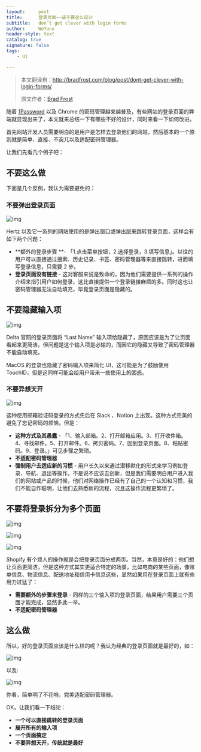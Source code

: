 ```yaml
---
layout:     post
title:      登录页面——请不要这么设计
subtitle:   don’t get clever with login forms
author:     WeYunx
header-style: text
catalog: true
signature: false
tags:
    - UI

---
```


> 本文翻译自：http://bradfrost.com/blog/post/dont-get-clever-with-login-forms/
>
> 原文作者：[Brad Frost](http://bradfrost.com/)



随着 [1Password](https://1password.com/) 以及 Chrome 的密码管理越来越普及，有些网站的登录页面的弊端就显现出来了，本文就来总结一下有哪些不好的设计，同时来看一下如何改进。

首先网站开发人员需要明白的是用户是怎样去登录他们的网站，然后基本的一个原则就是简单、直接、不突兀以及适配密码管理器。

让我们先看几个例子吧：

## 不要这么做

下面是几个反例，我认为需要避免的：

### 不要弹出登录页面

![img](http://bradfrost.com/wp-content/uploads/2019/02/Screenshot-2019-02-13-22.41.20-1-700x364.png)

Hertz 以及它一系列的网站使用的是弹出窗口或弹出层来跳转登录页面，这样会有如下两个问题：

- **额外的登录步骤 **- 「1.点击菜单按钮，2.选择登录，3.填写信息」。以往的用户可以直接通过搜索、历史记录、书签、密码管理器等来直接跳转，进而填写登录信息，只需要 2 步。
- **登录页面没有链接** - 这对客服来说是致命的，因为他们需要提供一系列的操作介绍来指引用户如何登录，这比直接提供一个登录链接麻烦的多。同时这也让密码管理器无法自动填充，毕竟登录页面是隐藏的。

## 不要隐藏输入项

![img](http://bradfrost.com/wp-content/uploads/2019/02/ooijScreenshot-2019-02-13-14.54.08-700x606.png)



Delta 官网的登录页面将  “Last Name”  输入项给隐藏了，原因应该是为了让页面看起来更简洁。但问题是这个输入项是必输的，而因它的隐藏又导致了密码管理器不能自动填充。

MacOS 的登录也隐藏了密码输入项来简化 UI，这可能是为了鼓励使用 TouchID，但是这同样可能会给用户带来一些使用上的困惑。

### 不要异想天开

![img](http://bradfrost.com/wp-content/uploads/2019/02/Screenshot-2019-02-14-09.00.01-700x444.png)

这种使用邮箱验证码登录的方式先后在 Slack 、Notion 上出现。这种方式完美的避免了忘记密码的烦恼，但是：

- **这种方式及其愚蠢** - 「1、输入邮箱。2、打开邮箱应用。3、打开收件箱。4、寻找邮件。5、打开邮件。6、拷贝密码。7、回到登录页面。8、粘贴密码。9、登录。」可见步骤之繁琐。
- **不适配密码管理器**
- **强制用户去适应新的习惯** - 用户长久以来通过潜移默化的形式来学习例如登录、导航、退出等操作。不是说不应该去创新，但是我们需要明白用户进入我们的网站或产品的时候，他们对网络操作已经有了自己的一个认知和习惯，我们不能自作聪明，让他们去熟悉新的流程，况且这操作流程更繁琐了。

## 不要将登录拆分为多个页面

![img](http://bradfrost.com/wp-content/uploads/2019/02/shopify-1-1-700x700.png)

![img](http://bradfrost.com/wp-content/uploads/2019/02/shopify-2-700x700.png)

![img](http://bradfrost.com/wp-content/uploads/2019/02/shopify-3-700x689.png)

Shopify 有个烦人的操作就是会把登录页面分成两页。当然，本意是好的：他们想让页面更简洁，但是这种方式其实更适合特定的场景，比如电商的某些页面，像账单信息、物流信息、配送地址和信用卡信息这些，显然如果用在登录页面上就有些用力过猛了：

- **需要额外的步骤来登录** - 同样的三个输入项的登录页面，结果用户需要三个页面才能完成，显然多此一举。
- **不适配密码管理器**

## 这么做

所以，好的登录页面应该是什么样的呢？我认为经典的登录页面就是最好的，如：

![img](http://bradfrost.com/wp-content/uploads/2019/02/Screenshot-2019-02-14-09.43.43-700x767.png)

以及:

![img](http://bradfrost.com/wp-content/uploads/2019/02/Screenshot-2019-02-14-09.44.04-700x901.png)

你看，简单明了不花哨，完美适配密码管理器。

OK，让我们看一下结论：

- **一个可以直接跳转的登录页面**
- **展开所有的输入项**
- **一个页面搞定**
- **不要异想天开，传统就是最好**

